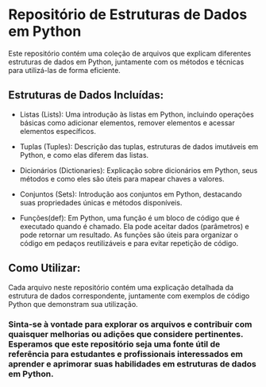 # Repositório de Estruturas de Dados em Python
Este repositório contém uma coleção de arquivos que explicam diferentes estruturas de dados em Python, juntamente com os métodos e técnicas para utilizá-las de forma eficiente.

## Estruturas de Dados Incluídas:
- Listas (Lists): Uma introdução às listas em Python, incluindo operações básicas como adicionar elementos, remover elementos e acessar elementos específicos.

 - Tuplas (Tuples): Descrição das tuplas, estruturas de dados imutáveis em Python, e como elas diferem das listas.

 - Dicionários (Dictionaries): Explicação sobre dicionários em Python, seus métodos e como eles são úteis para mapear chaves a valores.

 - Conjuntos (Sets): Introdução aos conjuntos em Python, destacando suas propriedades únicas e métodos disponíveis.

- Funções(def): Em Python, uma função é um bloco de código que é executado quando é chamado. Ela pode aceitar dados (parâmetros) e pode retornar um resultado. As funções são úteis para organizar o código em pedaços reutilizáveis e para evitar repetição de código.

## Como Utilizar:
Cada arquivo neste repositório contém uma explicação detalhada da estrutura de dados correspondente, juntamente com exemplos de código Python que demonstram sua utilização.

### Sinta-se à vontade para explorar os arquivos e contribuir com quaisquer melhorias ou adições que considere pertinentes. Esperamos que este repositório seja uma fonte útil de referência para estudantes e profissionais interessados em aprender e aprimorar suas habilidades em estruturas de dados em Python.
